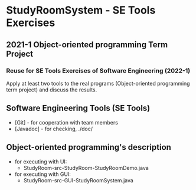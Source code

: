 # StudyRoomSystem - SE Tools Exercises
## 2021-1 Object-oriented programming Term Project
### Reuse for SE Tools Exercises of Software Engineering (2022-1)

Apply at least two tools to the real programs (Object-oriented programming term project) and discuss the results.

## Software Engineering Tools (SE Tools)
- [Git] - for cooperation with team members 
- [Javadoc] - for checking, ./doc/

## Object-oriented programming's description
- for executing with UI:
	- StudyRoom-src-StudyRoom-StudyRoomDemo.java
- for executing with GUI:
	- StudyRoom-src-GUI-StudyRoomSystem.java
